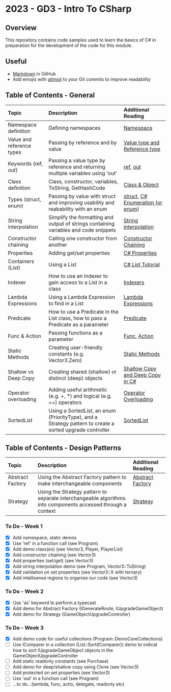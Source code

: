 # 2023 - GD3 - Intro To CSharp

## Overview 
This repository contains code samples used to learn the basics of C# in preparation for the development of the code for this module.

## Useful 
- [Markdown](https://docs.github.com/en/enterprise-cloud@latest/get-started/writing-on-github/getting-started-with-writing-and-formatting-on-github/basic-writing-and-formatting-syntax) in GitHub
- Add emojis with [gitmoji](https://gitmoji.dev/) to your Git commits to improve readability

## Table of Contents - General 
| Topic | Description | Additional Reading |
| :---------------- | :--------------- | :--------------- | 
| Namespace definition | Defining namespaces  | [Namespace](https://www.tutorialspoint.com/csharp/csharp_namespaces.htm) |
| Value and reference types | Passing by reference and by value | [Value type and Reference type](https://www.tutorialsteacher.com/csharp/csharp-value-type-and-reference-type)
| Keywords (ref, out) | Passing a value type by reference and returning multiple variables using 'out' | [ref](https://www.geeksforgeeks.org/ref-in-c-sharp/), [out](https://www.geeksforgeeks.org/out-parameter-with-examples-in-c-sharp/)
| Class definition | Class, constructor, variables, ToString, GetHashCode |  [Class & Object](https://www.geeksforgeeks.org/c-sharp-class-and-object/) |
| Types (struct, enum) | Passing by value with struct and improving usability and reabability with an enum | [struct](https://www.tutorialsteacher.com/csharp/csharp-struct), [C# Enumeration (or enum)](https://www.geeksforgeeks.org/c-sharp-enumeration-or-enum/) 
| String interpolation | Simplify the formatting and output of strings containing variables and code snippets |  [String interpolation](https://learn.microsoft.com/en-us/dotnet/csharp/language-reference/tokens/interpolated) |
| Constructor chaining | Calling one constructor from another | [Constructor Chaining](https://www.delftstack.com/howto/csharp/constructor-chaining-in-csharp/) |
| Properties | Adding get/set properties | [C# Properties](https://www.geeksforgeeks.org/c-sharp-properties/) |
| Containers (List) | Using a List<T> | [C# List Tutorial](https://www.c-sharpcorner.com/article/c-sharp-list/) |
| Indexer | How to use an indexer to gain access to a List in a class | [Indexers](https://www.tutorialspoint.com/csharp/csharp_indexers.htm) |
| Lambda Expressions | Using a Lambda Expression to find in a List<T> | [Lambda Expressions](https://learn.microsoft.com/en-us/dotnet/csharp/language-reference/operators/lambda-expressions) |
| Predicate | How to use a Predicate in the List class, how to pass a Predicate as a parameter | [Predicate](https://www.tutorialsteacher.com/csharp/csharp-predicate) |
| Func & Action | Passing functions as a parameter | [Func](https://www.tutorialsteacher.com/csharp/csharp-func-delegate), [Action](https://www.tutorialsteacher.com/csharp/csharp-action-delegate) |
| Static Methods | Creating user-friendly constants (e.g. Vector3.Zero) | [Static Methods](https://learn.microsoft.com/en-us/dotnet/csharp/programming-guide/classes-and-structs/static-classes-and-static-class-members) |
| Shallow vs Deep Copy | Creating shared (shallow) or distinct (deep) objects | [Shallow Copy and Deep Copy in C#](https://www.geeksforgeeks.org/shallow-copy-and-deep-copy-in-c-sharp/) |
| Operator overloading | Adding useful arithmetic (e.g. +, *) and logical (e.g. ==) operators | [Operator Overloading](https://learn.microsoft.com/en-us/dotnet/csharp/language-reference/operators/operator-overloading) |
| SortedList | Using a SortedList, an enum (PriorityType), and a Strategy pattern to create a sorted upgrade controller | [SortedList](https://www.tutorialspoint.com/csharp/csharp_collections.htm)

## Table of Contents - Design Patterns 
| Topic | Description | Additional Reading |
| :---------------- | :--------------- | :--------------- | 
| Abstract Factory | Using the Abstract Factory pattern to make interchangeable components | [Abstract Factory](https://refactoring.guru/design-patterns/abstract-factory) |
| Strategy | Using the Strategy pattern to separate interchangeable algorithms into components accessed through a context | [Strategy](https://refactoring.guru/design-patterns/strategy) |

### To Do - Week 1
- [x] Add namespace, static demos
- [x] Use 'ref' in a function call (see Program)
- [x] Add demo class(es) (see Vector3, Player, PlayerList)
- [x] Add constructor chaining (see Vector3)
- [x] Add properties (set/get) (see Vector3)
- [x] Add string interpolation demo (see Program, Vector3::ToString)
- [x] Add validation on set properties (see Vector3::X with ternary)
- [x] Add intellisense regions to organise our code (see Vector3)

### To Do - Week 2
- [x] Use 'as' keyword to perform a typecast
- [x] Add demo for Abstract Factory (IGenerateRoute, IUpgradeGameObject)
- [x] Add demo for Strategy (GameObjectUpgradeController)

### To Do - Week 3
- [x] Add demo code for useful collections (Program::DemoCoreCollections)
- [ ] Use IComparer in a collection (List::Sort(IComparer)) demo to indicat how to sort IUpgradeGameObject objects in the GameObjectUpgradeController
- [ ] Add static readonly constants (see Purchase)
- [ ] Add demo for deep/shallow copy using Clone (see Vector3)
- [ ] Add protected on set properties (see Vector3)
- [ ] Use 'out' in a function call (see Program)
- [ ] ...to do...(lambda, func, actio, delegate, readonly etc)